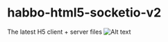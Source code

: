# habbo-html5-socketio-v2
The latest H5 client + server files
![Alt text](http://i.imgur.com/YxWxZ6z.png "In game shot")
